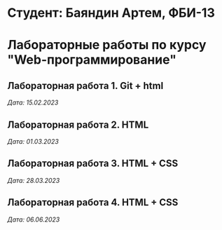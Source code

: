 # Студент: Баяндин Артем, ФБИ-13

# Лабораторные работы по курсу "Web-программирование"

## Лабораторная работа 1. Git + html

*Дата: 15.02.2023*

## Лабораторная работа 2. HTML

*Дата: 01.03.2023*

## Лабораторная работа 3. HTML + CSS

*Дата: 28.03.2023* 

## Лабораторная работа 4. HTML + CSS

*Дата: 06.06.2023* 

